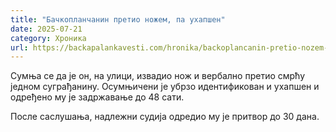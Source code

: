 ```yaml
---
title: "Бачкопланчанин претио ножем, па ухапшен"
date: 2025-07-21
category: Хроника
url: https://backapalankavesti.com/hronika/backoplancanin-pretio-nozem-pa-uhapsen/
---
```


Сумња се да је он, на улици, извадио нож и вербално претио смрћу једном суграђанину. Осумњичени је убрзо идентификован и ухапшен и одређено му је задржавање до 48 сати.

После саслушања, надлежни судија одредио му је притвор до 30 дана.
